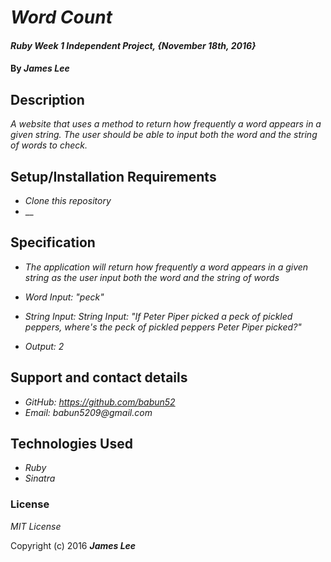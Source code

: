 # _Word Count_

#### _Ruby Week 1 Independent Project, {November 18th, 2016}_

#### By _**James Lee**_

## Description

_A website that uses a method to return how frequently a word appears in a given string. The user should be able to input both the word and the string of words to check._

## Setup/Installation Requirements

* _Clone this repository_
* __



## Specification

* _The application will return how frequently a word appears in a given string as the user input both the word and the string of words_

 * _Word Input: "peck"_
 * _String Input: String Input: "If Peter Piper picked a peck of pickled peppers, where's the peck of pickled peppers Peter Piper picked?"_
 * _Output: 2_

## Support and contact details

* _GitHub: https://github.com/babun52_
* _Email: babun5209@gmail.com_

## Technologies Used

* _Ruby_
* _Sinatra_

### License

*MIT License*

Copyright (c) 2016 **_James Lee_**
